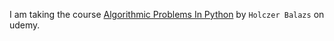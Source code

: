 I am taking the course [Algorithmic Problems In Python](https://www.udemy.com/algorithmic-problems-in-python/) by `Holczer Balazs` on udemy.